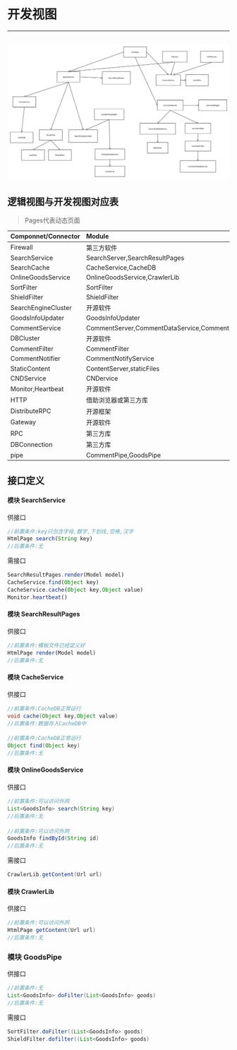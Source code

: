 # 开发视图

---

## ![](/assets/最终模块组织.svg)

## 逻辑视图与开发视图对应表

> Pages代表动态页面

| Componnet/Connector | Module |
| :--- | :--- |
| Firewall | 第三方软件 |
| SearchService | SearchServer,SearchResultPages |
| SearchCache | CacheService,CacheDB |
| OnlineGoodsService | OnlineGoodsService,CrawlerLib |
| SortFilter | SortFilter |
| ShieldFilter | ShieldFilter |
| SearchEngineCluster | 开源软件 |
| GoodsInfoUpdater | GoodsInfoUpdater |
| CommentService | CommentServer,CommentDataService,CommentPages |
| DBCluster | 开源软件 |
| CommentFilter | CommentFilter |
| CommentNotifier | CommentNotifyService |
| StaticContent | ContentServer,staticFiles |
| CNDService | CNDervice |
| Monitor,Heartbeat | 开源软件 |
| HTTP | 借助浏览器或第三方库 |
| DistributeRPC | 开源框架 |
| Gateway | 开源软件 |
| RPC | 第三方库 |
| DBConnection | 第三方库 |
| pipe | CommentPipe,GoodsPipe |

## 接口定义

#### 模块 SearchService

供接口

```js
//前置条件:key只包含字母,数字,下划线,空格,汉字 
HtmlPage search(String key)
//后置条件:无
```

需接口

```js
SearchResultPages.render(Model model)
CacheService.find(Object key)
CacheService.cache(Object key,Object value)
Monitor.heartbeat()
```

#### 模块 SearchResultPages
供接口

```js
//前置条件:模板文件已经定义好
HtmlPage render(Model model)
//后置条件:无
```

#### 模块 CacheService

供接口
```java
//前置条件:CacheDB正常运行
void cache(Object key,Object value)
//后置条件:数据存入CacheDB中

//前置条件:CacheDB正常运行
Object find(Object key)
//后置条件:无
```
#### 模块 OnlineGoodsService
供接口
```java
//前置条件:可以访问外网
List<GoodsInfo> search(String key)
//后置条件:无

//前置条件:可以访问外网
GoodsInfo findById(String id)
//后置条件:无
```

需接口
```java
CrawlerLib.getContent(Url url)
```

#### 模块 CrawlerLib
供接口
```java
//前置条件:可以访问外网
HtmlPage getContent(Url url)
//后置条件:无
```

### 模块 GoodsPipe
供接口
```java
//前置条件:无
List<GoodsInfo> doFilter(List<GoodsInfo> goods)
//后置条件:无
```

需接口

```java
SortFilter.doFilter((List<GoodsInfo> goods)
ShieldFilter.dofilter((List<GoodsInfo> goods)
```